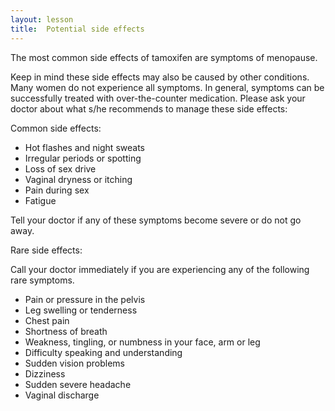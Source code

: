```yaml
---
layout: lesson
title:  Potential side effects
---
```

The most common side effects of tamoxifen are symptoms of menopause. 

Keep in mind these side effects may also be caused by other conditions. Many women do not experience all symptoms. In general, symptoms can be successfully treated with over-the-counter medication. Please ask your doctor about what s/he recommends to manage these side effects:

Common side effects:

* Hot flashes and night sweats
* Irregular periods or spotting
* Loss of sex drive
* Vaginal dryness or itching
* Pain during sex
* Fatigue

Tell your doctor if any of these symptoms become severe or do not go away.

Rare side effects:

Call your doctor immediately if you are experiencing any of the following rare symptoms. 

* Pain or pressure in the pelvis
* Leg swelling or tenderness
* Chest pain
* Shortness of breath
* Weakness, tingling, or numbness in your face, arm or leg
* Difficulty speaking and understanding
* Sudden vision problems
* Dizziness
* Sudden severe headache
* Vaginal discharge
